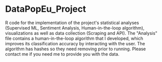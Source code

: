 # DataPopEu_Project
R code for the implementation of the project's statistical analyses (Supervised ML, Sentiment Analysis, Human-in-the-loop algorithm), visualizations as well as data collection (Scraping and API). The "Analysis" file contains a human-in-the-loop algorithm that I developed, which improves its classification accuracy by interacting with the user. The algorithm has hashes so they need removing prior to running. Please contact me if you need me to provide you with the data.  

